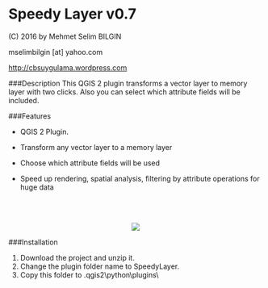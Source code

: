Speedy Layer v0.7
==========


(C) 2016 by Mehmet Selim BILGIN

mselimbilgin [at] yahoo.com

http://cbsuygulama.wordpress.com



###Description
This QGIS 2 plugin transforms a vector layer to memory layer with two clicks. Also you can select which attribute fields will be included.


###Features
   
   - QGIS 2 Plugin.
   
   - Transform any vector layer to a memory layer
   
   - Choose which attribute fields will be used 
   
   - Speed up rendering, spatial analysis, filtering by attribute operations for huge data


<p class="western"><br><br>
</p>

<p align="center">
  <img src="https://lh3.googleusercontent.com/-Jh9AqgLA4c8/VxK0Ytk9Z2I/AAAAAAAAA4Q/WtKhLJXh12Uirss_XiAeiSbywiBj4_eeQCCo/s512-Ic42/1.png" />
 </p>



###Installation

1. Download the project and unzip it.
2. Change the plugin folder name to SpeedyLayer. 
3. Copy this folder to .qgis2\python\plugins\  
